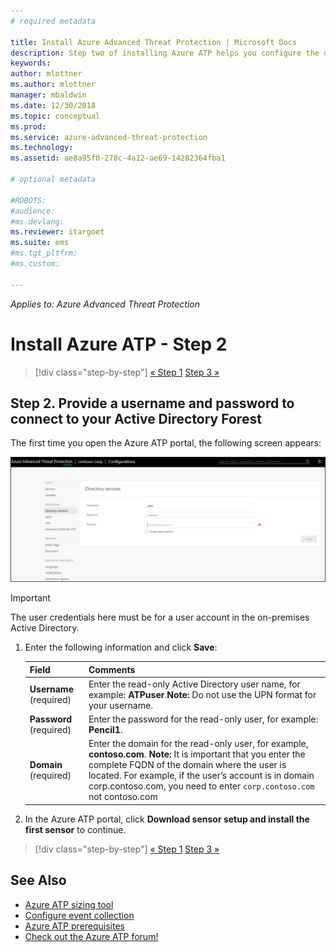 ```yaml
---
# required metadata

title: Install Azure Advanced Threat Protection | Microsoft Docs
description: Step two of installing Azure ATP helps you configure the domain connectivity settings on your Azure ATP cloud service
keywords:
author: mlottner
ms.author: mlottner
manager: mbaldwin
ms.date: 12/30/2018
ms.topic: conceptual
ms.prod:
ms.service: azure-advanced-threat-protection
ms.technology:
ms.assetid: ae8a95f0-278c-4a12-ae69-14282364fba1

# optional metadata

#ROBOTS:
#audience:
#ms.devlang:
ms.reviewer: itargoet
ms.suite: ems
#ms.tgt_pltfrm:
#ms.custom:

---
```


*Applies to: Azure Advanced Threat Protection*



# Install Azure ATP - Step 2

> [!div class="step-by-step"]
> [« Step 1](install-atp-step1.md)
> [Step 3 »](install-atp-step3.md)

## Step 2. Provide a username and password to connect to your Active Directory Forest

The first time you open the Azure ATP portal, the following screen appears:

![Azure ATP welcome stage 1](media/directory-services.png)

> [!IMPORTANT]
> The user credentials here must be for a user account in the on-premises Active Directory. 


1.  Enter the following information and click **Save**:

    |Field|Comments|
    |---------|------------|
    |**Username** (required)|Enter the read-only Active Directory user name, for example: **ATPuser**.**Note:** Do not use the UPN format for your username.|
    |**Password** (required)|Enter the password for the read-only user, for example: **Pencil1**.|
    |**Domain** (required)|Enter the domain for the read-only user, for example, **contoso.com**. **Note:** It is important that you enter the complete FQDN of the domain where the user is located. For example, if the user’s account is in domain corp.contoso.com, you need to enter `corp.contoso.com` not contoso.com|

3. In the Azure ATP portal, click **Download sensor setup and install the first sensor** to continue.


> [!div class="step-by-step"]
> [« Step 1](install-atp-step1.md)
> [Step 3 »](install-atp-step3.md)


## See Also
- [Azure ATP sizing tool](http://aka.ms/aatpsizingtool)
- [Configure event collection](configure-event-collection.md)
- [Azure ATP prerequisites](atp-prerequisites.md)
- [Check out the Azure ATP forum!](https://aka.ms/azureatpcommunity)